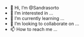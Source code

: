 - 👋 Hi, I’m @Sandrasorto
- 👀 I’m interested in ...
- 🌱 I’m currently learning ...
- 💞️ I’m looking to collaborate on ...
- 📫 How to reach me ...

<!---
Sandrasorto/Sandrasorto is a ✨ special ✨ repository because its `README.md` (this file) appears on your GitHub profile.
You can click the Preview link to take a look at your changes.
--->
